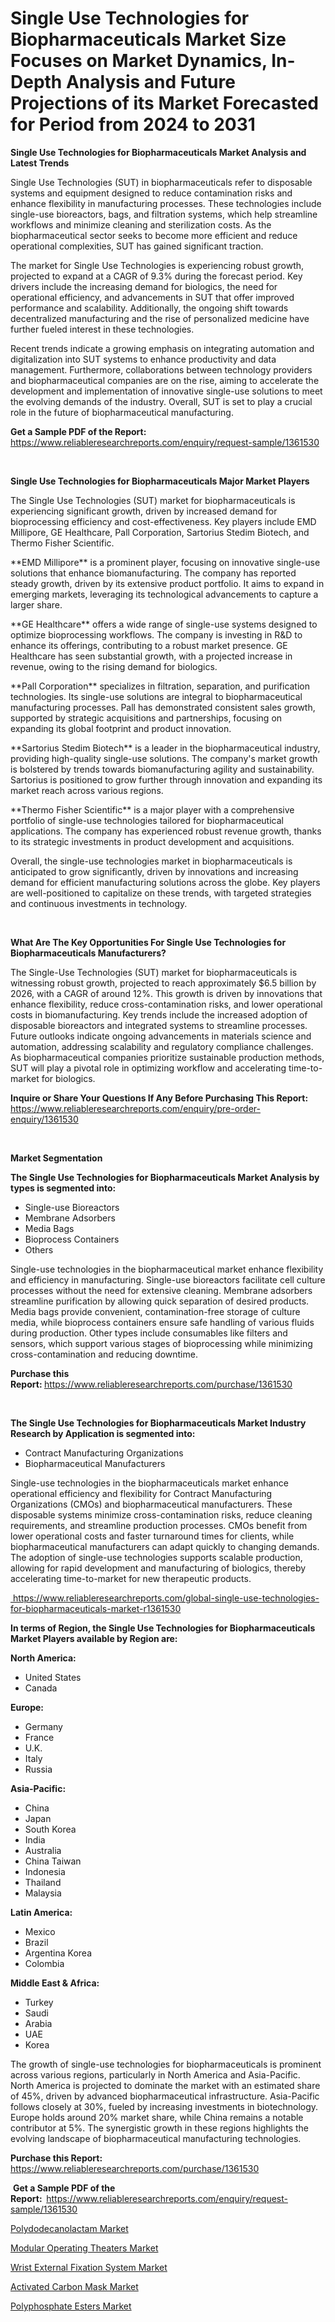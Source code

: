 <p><h1>Single Use Technologies for Biopharmaceuticals Market Size Focuses on Market Dynamics, In-Depth Analysis and Future Projections of its Market Forecasted for Period from 2024 to 2031</h1></p><p><strong>Single Use Technologies for Biopharmaceuticals Market Analysis and Latest Trends</strong></p>
<p><p>Single Use Technologies (SUT) in biopharmaceuticals refer to disposable systems and equipment designed to reduce contamination risks and enhance flexibility in manufacturing processes. These technologies include single-use bioreactors, bags, and filtration systems, which help streamline workflows and minimize cleaning and sterilization costs. As the biopharmaceutical sector seeks to become more efficient and reduce operational complexities, SUT has gained significant traction.</p><p>The market for Single Use Technologies is experiencing robust growth, projected to expand at a CAGR of 9.3% during the forecast period. Key drivers include the increasing demand for biologics, the need for operational efficiency, and advancements in SUT that offer improved performance and scalability. Additionally, the ongoing shift towards decentralized manufacturing and the rise of personalized medicine have further fueled interest in these technologies.</p><p>Recent trends indicate a growing emphasis on integrating automation and digitalization into SUT systems to enhance productivity and data management. Furthermore, collaborations between technology providers and biopharmaceutical companies are on the rise, aiming to accelerate the development and implementation of innovative single-use solutions to meet the evolving demands of the industry. Overall, SUT is set to play a crucial role in the future of biopharmaceutical manufacturing.</p></p>
<p><strong>Get a Sample PDF of the Report:&nbsp;</strong> <a href="https://www.reliableresearchreports.com/enquiry/request-sample/1361530?utm_campaign=1477&utm_medium=2&utm_source=Github&utm_content=ia&utm_term=11102024&utm_id=single-use-technologies-for-biopharmaceuticals">https://www.reliableresearchreports.com/enquiry/request-sample/1361530</a></p>
<p>&nbsp;</p>
<p><strong>Single Use Technologies for Biopharmaceuticals Major Market Players</strong></p>
<p><p>The Single Use Technologies (SUT) market for biopharmaceuticals is experiencing significant growth, driven by increased demand for bioprocessing efficiency and cost-effectiveness. Key players include EMD Millipore, GE Healthcare, Pall Corporation, Sartorius Stedim Biotech, and Thermo Fisher Scientific.</p><p>**EMD Millipore** is a prominent player, focusing on innovative single-use solutions that enhance biomanufacturing. The company has reported steady growth, driven by its extensive product portfolio. It aims to expand in emerging markets, leveraging its technological advancements to capture a larger share.</p><p>**GE Healthcare** offers a wide range of single-use systems designed to optimize bioprocessing workflows. The company is investing in R&D to enhance its offerings, contributing to a robust market presence. GE Healthcare has seen substantial growth, with a projected increase in revenue, owing to the rising demand for biologics.</p><p>**Pall Corporation** specializes in filtration, separation, and purification technologies. Its single-use solutions are integral to biopharmaceutical manufacturing processes. Pall has demonstrated consistent sales growth, supported by strategic acquisitions and partnerships, focusing on expanding its global footprint and product innovation.</p><p>**Sartorius Stedim Biotech** is a leader in the biopharmaceutical industry, providing high-quality single-use solutions. The company's market growth is bolstered by trends towards biomanufacturing agility and sustainability. Sartorius is positioned to grow further through innovation and expanding its market reach across various regions.</p><p>**Thermo Fisher Scientific** is a major player with a comprehensive portfolio of single-use technologies tailored for biopharmaceutical applications. The company has experienced robust revenue growth, thanks to its strategic investments in product development and acquisitions.</p><p>Overall, the single-use technologies market in biopharmaceuticals is anticipated to grow significantly, driven by innovations and increasing demand for efficient manufacturing solutions across the globe. Key players are well-positioned to capitalize on these trends, with targeted strategies and continuous investments in technology.</p></p>
<p>&nbsp;</p>
<p><strong>What Are The Key Opportunities For Single Use Technologies for Biopharmaceuticals Manufacturers?</strong></p>
<p><p>The Single-Use Technologies (SUT) market for biopharmaceuticals is witnessing robust growth, projected to reach approximately $6.5 billion by 2026, with a CAGR of around 12%. This growth is driven by innovations that enhance flexibility, reduce cross-contamination risks, and lower operational costs in biomanufacturing. Key trends include the increased adoption of disposable bioreactors and integrated systems to streamline processes. Future outlooks indicate ongoing advancements in materials science and automation, addressing scalability and regulatory compliance challenges. As biopharmaceutical companies prioritize sustainable production methods, SUT will play a pivotal role in optimizing workflow and accelerating time-to-market for biologics.</p></p>
<p><strong>Inquire or Share Your Questions If Any Before Purchasing This Report:</strong> <a href="https://www.reliableresearchreports.com/enquiry/pre-order-enquiry/1361530?utm_campaign=1477&utm_medium=2&utm_source=Github&utm_content=ia&utm_term=11102024&utm_id=single-use-technologies-for-biopharmaceuticals">https://www.reliableresearchreports.com/enquiry/pre-order-enquiry/1361530</a></p>
<p>&nbsp;</p>
<p><strong>Market Segmentation</strong></p>
<p><strong>The Single Use Technologies for Biopharmaceuticals Market Analysis by types is segmented into:</strong></p>
<p><ul><li>Single-use Bioreactors</li><li>Membrane Adsorbers</li><li>Media Bags</li><li>Bioprocess Containers</li><li>Others</li></ul></p>
<p><p>Single-use technologies in the biopharmaceutical market enhance flexibility and efficiency in manufacturing. Single-use bioreactors facilitate cell culture processes without the need for extensive cleaning. Membrane adsorbers streamline purification by allowing quick separation of desired products. Media bags provide convenient, contamination-free storage of culture media, while bioprocess containers ensure safe handling of various fluids during production. Other types include consumables like filters and sensors, which support various stages of bioprocessing while minimizing cross-contamination and reducing downtime.</p></p>
<p><strong>Purchase this Report:&nbsp;</strong><a href="https://www.reliableresearchreports.com/purchase/1361530?utm_campaign=1477&utm_medium=2&utm_source=Github&utm_content=ia&utm_term=11102024&utm_id=single-use-technologies-for-biopharmaceuticals">https://www.reliableresearchreports.com/purchase/1361530</a></p>
<p>&nbsp;</p>
<p><strong>The Single Use Technologies for Biopharmaceuticals Market Industry Research by Application is segmented into:</strong></p>
<p><ul><li>Contract Manufacturing Organizations</li><li>Biopharmaceutical Manufacturers</li></ul></p>
<p><p>Single-use technologies in the biopharmaceuticals market enhance operational efficiency and flexibility for Contract Manufacturing Organizations (CMOs) and biopharmaceutical manufacturers. These disposable systems minimize cross-contamination risks, reduce cleaning requirements, and streamline production processes. CMOs benefit from lower operational costs and faster turnaround times for clients, while biopharmaceutical manufacturers can adapt quickly to changing demands. The adoption of single-use technologies supports scalable production, allowing for rapid development and manufacturing of biologics, thereby accelerating time-to-market for new therapeutic products.</p></p>
<p><a href="https://www.reliableresearchreports.com/global-single-use-technologies-for-biopharmaceuticals-market-r1361530?utm_campaign=1477&utm_medium=2&utm_source=Github&utm_content=ia&utm_term=11102024&utm_id=single-use-technologies-for-biopharmaceuticals">&nbsp;https://www.reliableresearchreports.com/global-single-use-technologies-for-biopharmaceuticals-market-r1361530</a></p>
<p><strong>In terms of Region, the Single Use Technologies for Biopharmaceuticals Market Players available by Region are:</strong></p>
<p>
    <p> <strong> North America: </strong>
        <ul>
            <li>United States</li>
            <li>Canada</li>
        </ul>
        </p> 
    <p> <strong> Europe: </strong>
        <ul>
            <li>Germany</li>
            <li>France</li>
            <li>U.K.</li>
            <li>Italy</li>
            <li>Russia</li>
        </ul>
        </p> 
    <p> <strong> Asia-Pacific: </strong>
        <ul>
            <li>China</li>
            <li>Japan</li>
            <li>South Korea</li>
            <li>India</li>
            <li>Australia</li>
            <li>China Taiwan</li>
            <li>Indonesia</li>
            <li>Thailand</li>
            <li>Malaysia</li>
        </ul>
        </p> 
    <p> <strong> Latin America: </strong>
        <ul>
            <li>Mexico</li>
            <li>Brazil</li>
            <li>Argentina Korea</li>
            <li>Colombia</li>
        </ul>
        </p> 
    <p> <strong> Middle East & Africa: </strong>
        <ul>
            <li>Turkey</li>
            <li>Saudi</li>
            <li>Arabia</li>
            <li>UAE</li>
            <li>Korea</li>
        </ul>
    </p>
    </p>
<p><p>The growth of single-use technologies for biopharmaceuticals is prominent across various regions, particularly in North America and Asia-Pacific. North America is projected to dominate the market with an estimated share of 45%, driven by advanced biopharmaceutical infrastructure. Asia-Pacific follows closely at 30%, fueled by increasing investments in biotechnology. Europe holds around 20% market share, while China remains a notable contributor at 5%. The synergistic growth in these regions highlights the evolving landscape of biopharmaceutical manufacturing technologies.</p></p>
<p><strong>Purchase this Report: </strong><a href="https://www.reliableresearchreports.com/purchase/1361530?utm_campaign=1477&utm_medium=2&utm_source=Github&utm_content=ia&utm_term=11102024&utm_id=single-use-technologies-for-biopharmaceuticals">https://www.reliableresearchreports.com/purchase/1361530</a></p>
<p>&nbsp;<strong>Get a Sample PDF of the Report:&nbsp;&nbsp;</strong><a href="https://www.reliableresearchreports.com/enquiry/request-sample/1361530?utm_campaign=1477&utm_medium=2&utm_source=Github&utm_content=ia&utm_term=11102024&utm_id=single-use-technologies-for-biopharmaceuticals">https://www.reliableresearchreports.com/enquiry/request-sample/1361530</a></p>
<p><strong></strong></p>
<p><p><a href="https://www.linkedin.com/pulse/emerging-trends-polydodecanolactam-market-global-outlook-future-0qs6f?utm_campaign=1477&utm_medium=2&utm_source=Github&utm_content=ia&utm_term=11102024&utm_id=single-use-technologies-for-biopharmaceuticals">Polydodecanolactam Market</a></p><p><a href="https://www.linkedin.com/pulse/modular-operating-theaters-market-research-report-exploring-uoote?utm_campaign=1477&utm_medium=2&utm_source=Github&utm_content=ia&utm_term=11102024&utm_id=single-use-technologies-for-biopharmaceuticals">Modular Operating Theaters Market</a></p><p><a href="https://www.linkedin.com/pulse/strategic-insights-wrist-external-fixation-system-oocze?utm_campaign=1477&utm_medium=2&utm_source=Github&utm_content=ia&utm_term=11102024&utm_id=single-use-technologies-for-biopharmaceuticals">Wrist External Fixation System Market</a></p><p><a href="https://www.linkedin.com/pulse/analyzing-activated-carbon-mask-market-dynamics-growth-drivers-wdllc?utm_campaign=1477&utm_medium=2&utm_source=Github&utm_content=ia&utm_term=11102024&utm_id=single-use-technologies-for-biopharmaceuticals">Activated Carbon Mask Market</a></p><p><a href="https://www.linkedin.com/pulse/polyphosphate-esters-market-trends-focusing-insight-forecast-vgttf?utm_campaign=1477&utm_medium=2&utm_source=Github&utm_content=ia&utm_term=11102024&utm_id=single-use-technologies-for-biopharmaceuticals">Polyphosphate Esters Market</a></p></p>